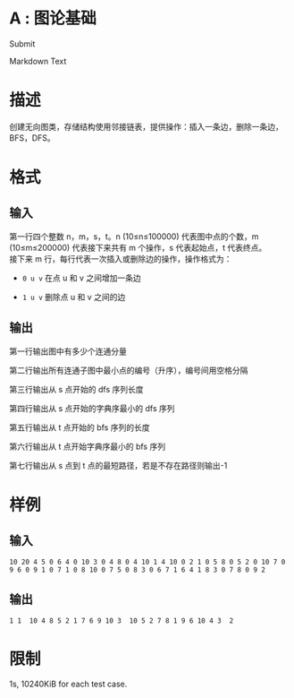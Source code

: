 # A : 图论基础

Submit

Markdown Text

# 描述

创建无向图类，存储结构使用邻接链表，提供操作：插入一条边，删除一条边，BFS，DFS。

# 格式

## 输入

第一行四个整数 n，m，s，t。n (10≤n≤100000) 代表图中点的个数，m (10≤m≤200000) 代表接下来共有 m 个操作，s 代表起始点，t 代表终点。  
接下来 m 行，每行代表一次插入或删除边的操作，操作格式为：

+   `0 u v` 在点 u 和 v 之间增加一条边
    
+   `1 u v` 删除点 u 和 v 之间的边
    

## 输出

第一行输出图中有多少个连通分量

第二行输出所有连通子图中最小点的编号（升序），编号间用空格分隔

第三行输出从 s 点开始的 dfs 序列长度

第四行输出从 s 点开始的字典序最小的 dfs 序列

第五行输出从 t 点开始的 bfs 序列的长度

第六行输出从 t 点开始字典序最小的 bfs 序列

第七行输出从 s 点到 t 点的最短路径，若是不存在路径则输出-1

# 样例

## 输入

`10 20 4 5 0 6 4 0 10 3 0 4 8 0 4 10 1 4 10 0 2 1 0 5 8 0 5 2 0 10 7 0 9 6 0 9 1 0 7 1 0 8 10 0 7 5 0 8 3 0 6 7 1 6 4 1 8 3 0 7 8 0 9 2`

## 输出

`1 1  10 4 8 5 2 1 7 6 9 10 3  10 5 2 7 8 1 9 6 10 4 3  2`

# 限制

1s, 10240KiB for each test case.